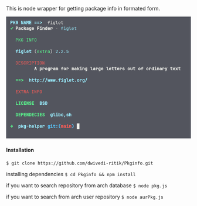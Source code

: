 This is node wrapper for getting package info in formated form.

![Alt text](img/ss0.png?raw=true "Title")

#### Installation

`$ git clone https://github.com/dwivedi-ritik/Pkginfo.git`

installing dependencies
`$ cd Pkginfo && npm install`

if you want to search repository from arch database
`$ node pkg.js`

if you want to search from arch user repository
`$ node aurPkg.js`
